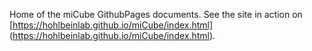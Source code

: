 Home of the miCube GithubPages documents. See the site in action on [https://hohlbeinlab.github.io/miCube/index.html] (https://hohlbeinlab.github.io/miCube/index.html). 